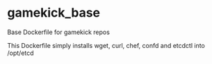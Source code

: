 gamekick_base
=============

Base Dockerfile for gamekick repos

This Dockerfile simply installs wget, curl, chef, confd and etcdctl into /opt/etcd
